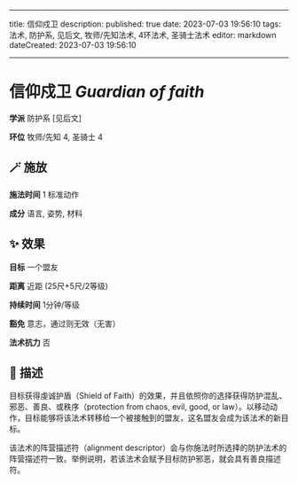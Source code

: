 
---
title: 信仰戍卫
description: 
published: true
date: 2023-07-03 19:56:10
tags: 法术, 防护系, 见后文, 牧师/先知法术, 4环法术, 圣骑士法术
editor: markdown
dateCreated: 2023-07-03 19:56:10

---

# **信仰戍卫** *Guardian of faith*

**学派** 防护系 \[见后文\] 

**环位** 牧师/先知 4, 圣骑士 4

## 🪄 施放

**施法时间** 1 标准动作

**成分** 语言, 姿势, 材料

## ✨ 效果 

**目标** 一个盟友 

**距离** 近距 (25尺+5尺/2等级)  

**持续时间** 1分钟/等级 

**豁免** 意志，通过则无效（无害）

**法术抗力** 否

## 📖 描述

目标获得虔诚护盾（Shield of Faith）的效果，并且依照你的选择获得防护混乱、邪恶、善良、或秩序（protection from chaos, evil, good, or law）。以移动动作，目标能够将该法术转移给一个被接触到的盟友，这名盟友会成为该法术的新目标。

该法术的阵营描述符（alignment descriptor）会与你施法时所选择的防护法术的阵营描述符一致。举例说明，若该法术会赋予目标防护邪恶，就会具有善良描述符。
    